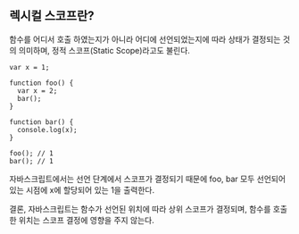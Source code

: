 ## 렉시컬 스코프란?

함수를 어디서 호출 하였는지가 아니라 어디에 선언되었는지에 따라 상태가 결정되는 것의 의미하며, 정적 스코프(Static Scope)라고도 불린다.

```
var x = 1;

function foo() {
  var x = 2;
  bar();
}

function bar() {
  console.log(x);
}

foo(); // 1
bar(); // 1
```

자바스크립트에서는 선언 단계에서 스코프가 결정되기 때문에 foo, bar 모두 선언되어 있는 시점에 x에 할당되어 있는 1을 출력한다.

결론, 자바스크립트는 함수가 선언된 위치에 따라 상위 스코프가 결정되며, 함수를 호출한 위치는 스코프 결정에 영향을 주지 않는다.
